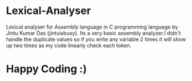 # Lexical-Analyser
Lexical analyser for Assembly language in C programming language by Jintu Kumar Das (jintuisbusy).
Its a very basic assembly analyzer.I didn't handle the duplicate values so if you write any variable 2 times it will show up two times as my code linearly check each token.
# Happy Coding :)
